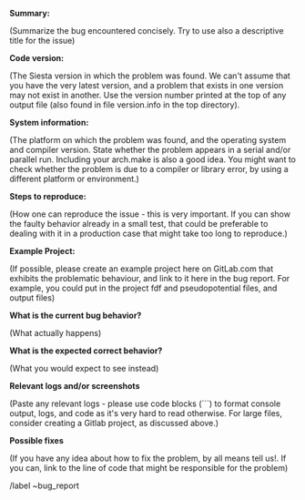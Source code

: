 **Summary:**

(Summarize the bug encountered concisely. Try to use also a
descriptive title for the issue)

**Code version:**

(The Siesta version in which the problem was found. We can't assume
that you have the very latest version, and a problem that exists in
one version may not exist in another. Use the version number printed
at the top of any output file (also found in file version.info in the
top directory).

**System information:**

(The platform on which the problem was found, and the operating system
 and compiler version. State whether the problem appears in a serial
 and/or parallel run. Including your arch.make is also a good idea.
 You might want to check whether the problem is due to a compiler or library
 error, by using a different platform or environment.)

**Steps to reproduce:**

(How one can reproduce the issue - this is very important.  If you can
show the faulty behavior already in a small test, that could be
preferable to dealing with it in a production case that might take too
long to reproduce.)

**Example Project:**

(If possible, please create an example project here on GitLab.com that
exhibits the problematic behaviour, and link to it here in the bug
report. For example, you could put in the project fdf and
pseudopotential files, and output files)

**What is the current bug behavior?**

(What actually happens)

**What is the expected correct behavior?**

(What you would expect to see instead)

**Relevant logs and/or screenshots**

(Paste any relevant logs - please use code blocks (```) to format console output,
logs, and code as it's very hard to read otherwise. For large files, consider
creating a Gitlab project, as discussed above.)

**Possible fixes**

(If you have any idea about how to fix the problem, by all means tell
us!. If you can, link to the line of code that might be responsible
for the problem)

/label ~bug_report
